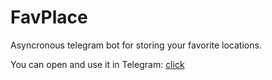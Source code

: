 # FavPlace
Asyncronous telegram bot for storing your favorite locations.

You can open and use it in Telegram: [click](t.me/track_places_bot)
